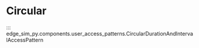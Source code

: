 # Circular

::: edge_sim_py.components.user_access_patterns.CircularDurationAndIntervalAccessPattern